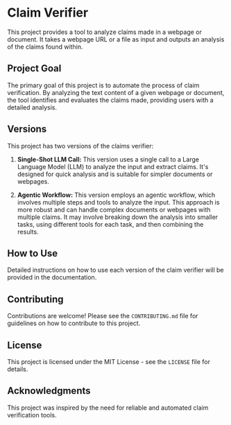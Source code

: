 # Claim Verifier

This project provides a tool to analyze claims made in a webpage or document. It takes a webpage URL or a file as input and outputs an analysis of the claims found within.

## Project Goal

The primary goal of this project is to automate the process of claim verification. By analyzing the text content of a given webpage or document, the tool identifies and evaluates the claims made, providing users with a detailed analysis.

## Versions

This project has two versions of the claims verifier:

1.  **Single-Shot LLM Call:** This version uses a single call to a Large Language Model (LLM) to analyze the input and extract claims. It's designed for quick analysis and is suitable for simpler documents or webpages.

2.  **Agentic Workflow:** This version employs an agentic workflow, which involves multiple steps and tools to analyze the input. This approach is more robust and can handle complex documents or webpages with multiple claims. It may involve breaking down the analysis into smaller tasks, using different tools for each task, and then combining the results.

## How to Use

Detailed instructions on how to use each version of the claim verifier will be provided in the documentation.

## Contributing

Contributions are welcome! Please see the `CONTRIBUTING.md` file for guidelines on how to contribute to this project.

## License

This project is licensed under the MIT License - see the `LICENSE` file for details.

## Acknowledgments

This project was inspired by the need for reliable and automated claim verification tools.

